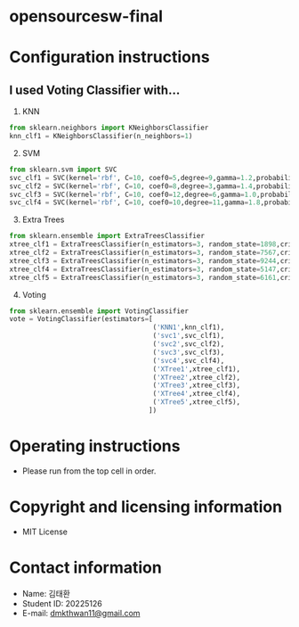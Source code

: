 # opensourcesw-final

# Configuration instructions
## I used Voting Classifier with...
1. KNN
```python
from sklearn.neighbors import KNeighborsClassifier
knn_clf1 = KNeighborsClassifier(n_neighbors=1)
```
2. SVM
```python
from sklearn.svm import SVC
svc_clf1 = SVC(kernel='rbf', C=10, coef0=5,degree=9,gamma=1.2,probability=True)
svc_clf2 = SVC(kernel='rbf', C=10, coef0=8,degree=3,gamma=1.4,probability=True)
svc_clf3 = SVC(kernel='rbf', C=10, coef0=12,degree=6,gamma=1.0,probability=True)
svc_clf4 = SVC(kernel='rbf', C=10, coef0=10,degree=11,gamma=1.8,probability=True)
```
3. Extra Trees
```python
from sklearn.ensemble import ExtraTreesClassifier
xtree_clf1 = ExtraTreesClassifier(n_estimators=3, random_state=1898,criterion='entropy')
xtree_clf2 = ExtraTreesClassifier(n_estimators=3, random_state=7567,criterion='entropy')
xtree_clf3 = ExtraTreesClassifier(n_estimators=3, random_state=9244,criterion='entropy')
xtree_clf4 = ExtraTreesClassifier(n_estimators=3, random_state=5147,criterion='entropy')
xtree_clf5 = ExtraTreesClassifier(n_estimators=3, random_state=6161,criterion='entropy')
```
4. Voting
```python
from sklearn.ensemble import VotingClassifier
vote = VotingClassifier(estimators=[
                                    ('KNN1',knn_clf1),
                                    ('svc1',svc_clf1),
                                    ('svc2',svc_clf2),
                                    ('svc3',svc_clf3),
                                    ('svc4',svc_clf4),
                                    ('XTree1',xtree_clf1),
                                    ('XTree2',xtree_clf2),
                                    ('XTree3',xtree_clf3),
                                    ('XTree4',xtree_clf4),
                                    ('XTree5',xtree_clf5),
                                   ])
```

# Operating instructions
- Please run from the top cell in order.

# Copyright and licensing information
- MIT License

# Contact information
- Name: 김태환
- Student ID: 20225126
- E-mail: dmkthwan11@gmail.com

